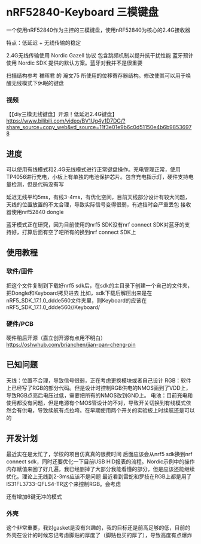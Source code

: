 # nRF52840-Keyboard 三模键盘
一个使用nRF52840作为主控的三模键盘，使用nRF52840为核心的2.4G接收器

特点：低延迟 + 无线传输的稳定

2.4G无线传输使用 Nordic Gazell 协议 包含跳频机制以提升抗干扰性能
蓝牙预计使用 Nordic SDK 提供的默认方案。蓝牙对我并不是很重要

扫描结构参考 稚晖君 的 瀚文75 所使用的位移寄存器结构。修改使其可以用于唤醒无线模式下休眠的键盘

### 视频
【【diy三模无线键盘】开源！低延迟2.4G键盘】 https://www.bilibili.com/video/BV1Ug4y1D7DG/?share_source=copy_web&vd_source=11f3e01e9b6c0d51150e4b6b98536978

## 进度
可以使用有线模式和2.4G无线模式进行正常键盘操作。充电管理正常，使用TP4056进行充电，小板上有单独的电池保护芯片。包含充电指示灯，硬件支持电量检测，但是代码没有写

延迟无线平均5ms，有线3-4ms，有优化空间，目前天线部分设计有较大问题，天线的位置放置的不太合理，导致实际信号变得很弱，有遮挡时会严重丢包
接收器使用nrf52840 dongle

蓝牙模式正在研究，因为目前使用的nrf5 SDK没有nrf connect SDK对蓝牙的支持好，打算后面有空了吧所有的换到nrf connect SDK上

## 使用教程
### 软件/固件
把这个文件复制到下载好nrf5 sdk后，在sdk的主目录下创建一个自己的文件夹，把Dongle和Keyboard拷贝进去
比如，sdk下载后解压出来是在nRF5_SDK_17.1.0_ddde560文件夹里，则Keyboard的应该在nRF5_SDK_17.1.0_ddde560/<user folder>/Keyboard/
### 硬件/PCB
硬件稍后开源（嘉立创开源有点用不明白）
https://oshwhub.com/brianchen/jian-pan-cheng-pin

## 已知问题
天线：位置不合理，导致信号很弱，正在考虑更换模块或者自己设计
RGB：软件上已经写了RGB的部分代码。但是设计时控制RGB供电的NMOS画到了VDD上，导致RGB点亮后电压过低，需要把所有的NMOS改到GND上。
电池：目前充电和使用都没有问题，但是电源有个MOS管设计的不对，导致开关切换到有线模式依然会有供电，导致续航有点拉垮。在早期使用两个开关的实验板上时续航还是可以的

## 开发计划
最近实在是太忙了，学校的项目仿真真的很费时间
后面应该会从nrf5 sdk换到nrf connect sdk，同时还要优化一下目前USB HID报表的流程。Nordic示例中的操作内存赋值来回了好几遍，我已经删掉了大部分我能看懂的部分，但是应该还能继续优化。理论上无线到2-3ms应该不是问题
最近看到雷蛇和罗技在RGB上都是用了IS31FL3733-QFLS4-TR这个来控制RGB。会考虑

还有增加6键无冲的模式

### 外壳
这个非常重要，我对gasket是没有兴趣的，我的目标还是前高足够的低，目前的外壳在设计的时候忘记考虑脚贴的厚度了（脚贴也买的厚了），导致高度有点爆炸
